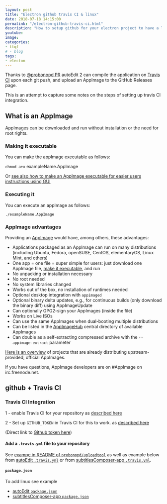 ```yaml
---
layout: post
title: "Electron github travis CI & linux"
date: 2018-07-18 14:15:00
permalink: "/electron-github-travis-ci.html"
description: "How to setup github for your electron project to have a linux Continuos integration build"
youtube: 
image: 
categories: 
- ttqf
# - blog
tags:
- electon
---
```



Thanks to [@probonopd PR](https://github.com/OpenNewsLabs/autoEdit_2/pull/45) autoEdit 2 can compile the application on [Travis CI](https://travis-ci.org/) upon each git push, and upload an AppImage to the GitHub Releases page.

This is an attempt to capture some notes on the steps of setting up travis CI integration. 


## What is an AppImage 

AppImages can be downloaded and run without installation or the need for root rights.

### Making it executable
You can make the appImage executable as follows:

`chmod a+x` exampleName.AppImage

Or [see also how to make an AppImage executable for easier users instructions using GUI](https://discourse.appimage.org/t/how-to-make-an-appimage-executable/80)


### Executing it

You can execute an appImage as follows:

`./exampleName.AppImage`



### AppImage advantages

Providing an [AppImage](https://appimage.org/) would have, among others, these advantages:
- Applications packaged as an AppImage can run on many distributions (including Ubuntu, Fedora, openSUSE, CentOS, elementaryOS, Linux Mint, and others)
- One app = one file = super simple for users: just download one AppImage file, [make it executable](https://discourse.appimage.org/t/how-to-make-an-appimage-executable/80), and run
- No unpacking or installation necessary
- No root needed
- No system libraries changed
- Works out of the box, no installation of runtimes needed
- Optional desktop integration with `appimaged`
- Optional binary delta updates, e.g., for continuous builds (only download the binary diff) using AppImageUpdate
- Can optionally GPG2-sign your AppImages (inside the file)
- Works on Live ISOs
- Can use the same AppImages when dual-booting multiple distributions
- Can be listed in the [AppImageHub](https://appimage.github.io/apps) central directory of available AppImages
- Can double as a self-extracting compressed archive with the `--appimage-extract` parameter

[Here is an overview](https://appimage.github.io/apps) of projects that are already distributing upstream-provided, official AppImages.

If you have questions, AppImage developers are on #AppImage on irc.freenode.net.


## github + Travis CI

###  Travis CI Integration
1 - enable Travis CI for your repository as [described here](https://travis-ci.org/getting_started) 

2 - Set up `GITHUB_TOKEN` in Travis CI for this to work. as [described here](https://github.com/probonopd/uploadtool#usage)

(Direct link to [Github token here](https://github.com/settings/tokens))

#### Add a `.travis.yml` file to your repository

See [exampe in README of `probonopd/uploadtool`](https://github.com/probonopd/uploadtool#usage) as well as example below from [autoEdit `.travis.yml`](https://github.com/OpenNewsLabs/autoEdit_2/blob/master/.travis.yml) or from [subtitlesComposer-app `.travis.yml`](https://github.com/pietrop/subtitlesComposer-app/blob/master/.travis.yml).


#### `package.json` 

To add linux see example 
- [autoEdit `package.json`](https://github.com/OpenNewsLabs/autoEdit_2/blob/master/package.json)
- [subtitlesComposer-app `package.json`](https://github.com/pietrop/subtitlesComposer-app/blob/master/package.json)

<!-- CircleCI for Mac and Windows deployment -->